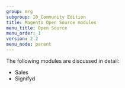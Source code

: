 ```yaml
---
group: mrg
subgroup: 10_Community Edition
title: Magento Open Source modules
menu_title: Open Source
menu_order: 1
version: 2.2
menu_node: parent
---
```


The following modules are discussed in detail:

* Sales
* Signifyd
